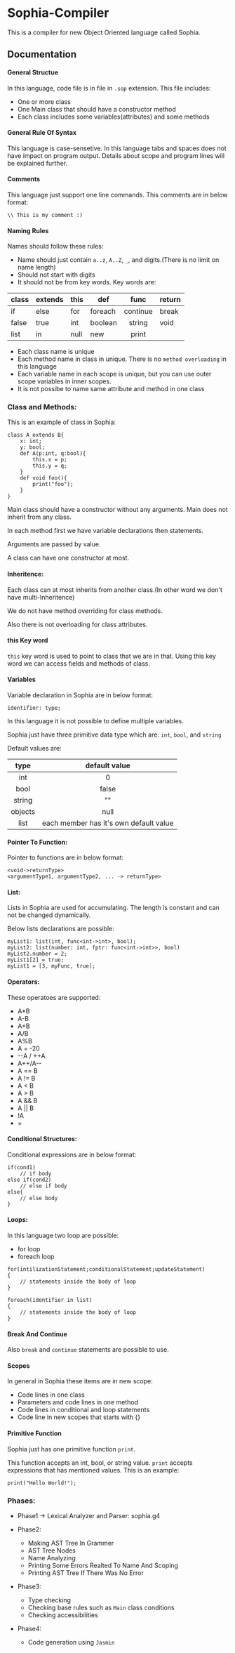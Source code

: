 # Sophia-Compiler
This is a compiler for new Object Oriented language called Sophia.

## Documentation

#### General Structue
In this language, code file is in file in `.sop` extension. This file includes:

* One or more class
* One Main class that should have a constructor method
* Each class includes some variables(attributes) and some methods

#### General Rule Of Syntax
This language is case-sensetive. In this language tabs and spaces does not have impact on program output.
Details about scope and program lines will be explained further.

#### Comments
This language just support one line commands. This comments are in below format:

```
\\ This is my comment :)
```

#### Naming Rules
Names should follow these rules:

* Name should just contain `a..z`, `A..Z`, `_`, and digits.(There is no limit 
on name length)
* Should not start with digits
* It should not be from key words. Key words are:

| class | extends | this | def     |   func   | return |
|-------|---------|------|---------|:--------:|--------|
| if    | else    | for  | foreach | continue | break  |
| false | true    | int  | boolean |  string  | void   |
| list  | in      | null | new     |   print  |        |

* Each class name is unique
* Each method name in class in unique. There is no `method overloading` in 
this language
* Each variable name in each scope is unique, but you can use outer scope 
variables in inner scopes.
* It is not possibe to name same attribute and method in one class

### Class and Methods:
This is an example of class in Sophia:
```
class A extends B{
    x: int;
    y: bool;
    def A(p:int, q:bool){
        this.x = p;
        this.y = q;
    }
    def void foo(){
        print("foo");
    }
}
```
Main class should have a constructor without any arguments. Main does not 
inherit from any class.

In each method first we have variable declarations then statements.

Arguments are passed by value.

A class can have one constructor at most.

#### Inheritence:
Each class can at most inherits from another class.(In other word 
we don't have multi-Inheritence)

We do not have method overriding for class methods.

Also there is not overloading for class attributes.

#### this Key word
`this` key word is used to point to class that we are in that.
Using this key word we can access fields and methods of class.

#### Variables
Variable declaration in Sophia are in below format:

`identifier: type;`

In this language it is not possible to define multiple variables.

Sophia just have three primitive data type which are: `int`, `bool`, and `string`

Default values are:

|   type  |              default value             |
|:-------:|:--------------------------------------:|
|   int   |                    0                   |
|   bool  |                  false                 |
|  string |                   ""                   |
| objects |                  null                  |
|   list  | each member has it's own default value |

#### Pointer To Function:
Pointer to functions are in below format:
```
<void->returnType>
<argumentType1, argumentType2, ... -> returnType>
```

####  List:
Lists in Sophia are used for accumulating. The length is constant 
and can not be changed dynamically.

Below lists declarations are possible:
```
myList1: list(int, func<int->int>, bool);
myList2: list(number: int, fptr: func<int->int>>, bool)
myList2.number = 2;
myList1[2] = true;
myList1 = [3, myFunc, true];
```

#### Operators:
These operatoes are supported:
* A*B
* A-B
* A+B
* A/B
* A%B
* A = -20
* --A / ++A
* A++/A--
* A == B
* A != B
* A < B
* A > B
* A && B
* A || B
* !A
* =

#### Conditional Structures:
Conditional expressions are in below format:
```
if(cond1)
    // if body
else if(cond2)
    // else if body
else{
    // else body
}
```

#### Loops:
In this language two loop are possible:
* for loop
* foreach loop

```
for(intilizationStatement;conditionalStatement;updateStatement)
{
    // statements inside the body of loop
}

foreach(identifier in list)
{
    // statements inside the body of loop
}
```

#### Break And Continue
Also `break` and `continue` statements are possible to use.

#### Scopes
In general in Sophia these items are in new scope:
* Code lines in one class
* Parameters and code lines in one method
* Code lines in conditional and loop statements
* Code line in new scopes that starts with {}

#### Primitive Function
Sophia just has one primitive function `print`.

This function accepts an int, bool, or string value. `print` accepts 
expressions that has mentioned values. This is an example:

```
print("Hello World!");
```

### Phases:
* Phase1 -> Lexical Analyzer and Parser: sophia.g4

* Phase2:
    * Making AST Tree In Grammer
    * AST Tree Nodes
    * Name Analyzing
    * Printing Some Errors Realted To Name And Scoping
    * Printing AST Tree If There Was No Error

* Phase3:
    * Type checking
    * Checking base rules such as `Main` class conditions
    * Checking accessibilities

* Phase4:
    * Code generation using `Jasmin`
